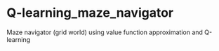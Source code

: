 # Q-learning_maze_navigator
Maze navigator (grid world) using value function approximation and Q-learning
